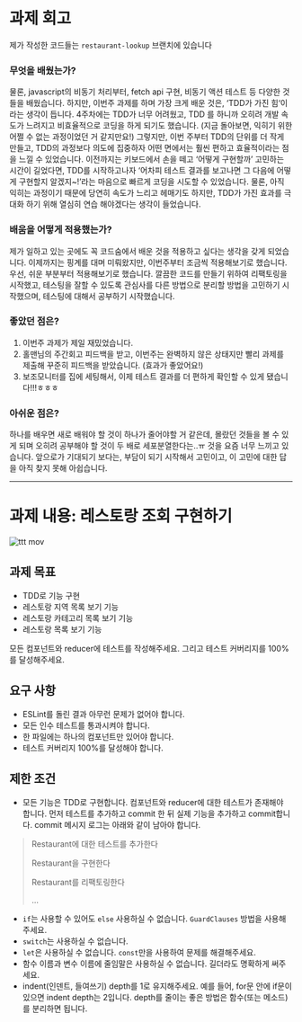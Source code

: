 # 과제 회고

제가 작성한 코드들는 ```restaurant-lookup``` 브랜치에 있습니다

### 무엇을 배웠는가?

물론, javascript의 비동기 처리부터, fetch api 구현, 비동기 액션 테스트 등 다양한 것들을 배웠습니다. 하지만, 이번주 과제를 하며 가장 크게 배운 것은, ‘TDD가 가진 힘‘이라는 생각이 듭니다.
4주차에는 TDD가 너무 어려웠고, TDD 를 하니까 오히려 개발 속도가 느려지고 비효율적으로 코딩을 하게 되기도 했습니다. (지금 돌아보면, 익히기 위한 어쩔 수 없는 과정이었던 거 같지만요!)
그렇지만, 이번 주부터 TDD의 단위를 더 작게 만들고, TDD의 과정보다 의도에 집중하자 어떤 면에서는 훨씬 편하고 효율적이라는 점을 느낄 수 있었습니다. 이전까지는 키보드에서 손을 떼고 ‘어떻게 구현할까’ 고민하는 시간이 길었다면, TDD를 시작하고나자 ‘어차피 테스트 결과를 보고나면 그 다음에 어떻게 구현할지 알겠지~!’라는 마음으로 빠르게 코딩을 시도할 수 있었습니다. 물론, 아직 익히는 과정이기 때문에 당연히 속도가 느리고 헤매기도 하지만, TDD가 가진 효과를 극대화 하기 위해 열심히 연습 해야겠다는 생각이 들었습니다.

### 배움을 어떻게 적용했는가?

제가 일하고 있는 곳에도 꼭 코드숨에서 배운 것을 적용하고 싶다는 생각을 갖게 되었습니다. 이제까지는 핑계를 대며 미뤄왔지만, 이번주부터 조금씩 적용해보기로 했습니다. 우선, 쉬운 부분부터 적용해보기로 했습니다. 깔끔한 코드를 만들기 위하여 리팩토링을 시작했고, 테스팅을 잘할 수 있도록 관심사를 다른 방법으로 분리할 방법을 고민하기 시작했으며, 테스팅에 대해서 공부하기 시작했습니다.

### 좋았던 점은?

1. 이번주 과제가 제일 재밌었습니다.
2. 홀맨님의 주간회고 피드백을 받고, 이번주는 완벽하지 않은 상태지만 빨리 과제를 제출해 꾸준히 피드백을 받았습니다. (효과가 좋았어요!)
3. 보조모니터를 집에 세팅해서, 이제 테스트 결과를 더 편하게 확인할 수 있게 됐습니다!!!ㅎㅎㅎ

### 아쉬운 점은?

하나를 배우면 새로 배워야 할 것이 하나가 줄어야할 거 같은데, 몰랐던 것들을 볼 수 있게 되며 오히려 공부해야 할 것이 두 배로 세포분열한다는..ㅠ 것을 요즘 너무 느끼고 있습니다. 앞으로가 기대되기 보다는, 부담이 되기 시작해서 고민이고, 이 고민에 대한 답을 아직 찾지 못해 아쉽습니다.


----

# 과제 내용: 레스토랑 조회 구현하기

![ttt mov](https://user-images.githubusercontent.com/14071105/85921684-d6797a00-b8b8-11ea-8fc4-5dd0f539bb5b.gif)

## 과제 목표

- TDD로 기능 구현
- 레스토랑 지역 목록 보기 기능
- 레스토랑 카테고리 목록 보기 기능
- 레스토랑 목록 보기 기능

모든 컴포넌트와 reducer에 테스트를 작성해주세요. 그리고 테스트 커버리지를 100%를 달성해주세요.

## 요구 사항

- ESLint를 돌린 결과 아무런 문제가 없어야 합니다.
- 모든 인수 테스트를 통과시켜야 합니다.
- 한 파일에는 하나의 컴포넌트만 있어야 합니다.
- 테스트 커버리지 100%를 달성해야 합니다.

## 제한 조건

- 모든 기능은 TDD로 구현합니다. 컴포넌트와 reducer에 대한 테스트가 존재해야 합니다. 먼저 테스트를 추가하고 commit 한 뒤 실제 기능을 추가하고 commit합니다. commit 메시지 로그는 아래와 같이 남아야 합니다.

> Restaurant에 대한 테스트를 추가한다
>
> Restaurant을 구현한다
>
> Restaurant를 리팩토링한다
>
> ...

* `if`는 사용할 수 있어도 `else` 사용하실 수 없습니다. `GuardClauses` 방법을 사용해주세요.
* `switch`는 사용하실 수 없습니다.
* `let`은 사용하실 수 없습니다. `const`만을 사용하여 문제를 해결해주세요.
* 함수 이름과 변수 이름에 줄임말은 사용하실 수 없습니다. 길더라도 명확하게 써주세요.
* indent(인덴트, 들여쓰기) depth를 1로 유지해주세요.
예를 들어, for문 안에 if문이 있으면 indent depth는 2입니다.
depth를 줄이는 좋은 방법은 함수(또는 메소드)를 분리하면 됩니다.

